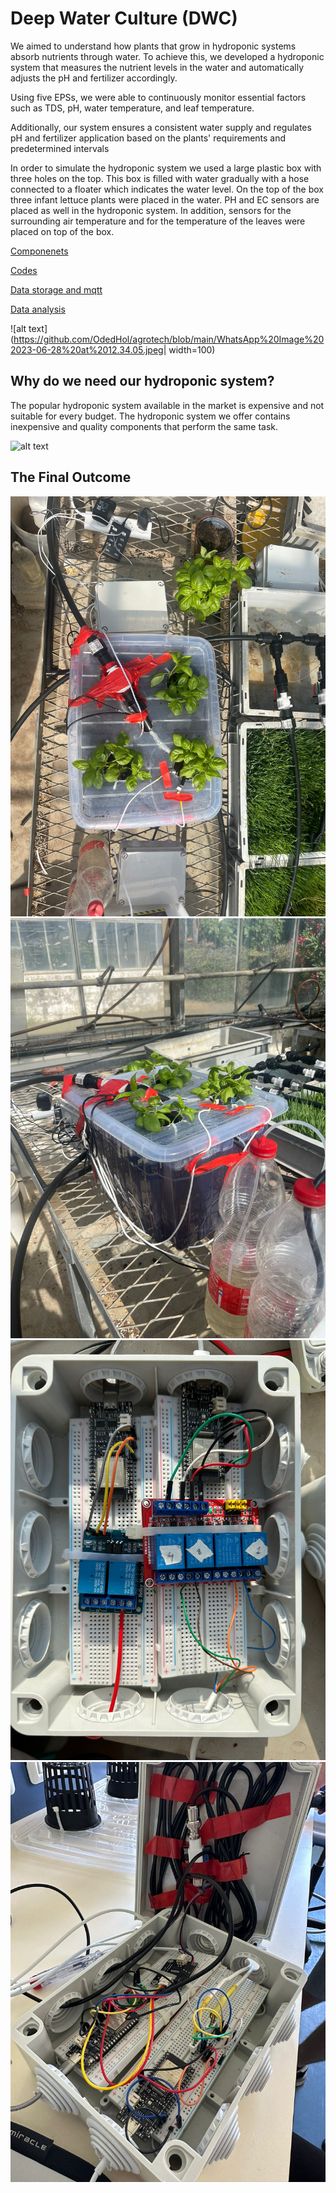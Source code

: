 # Deep Water Culture (DWC)
We aimed to understand how plants that grow in hydroponic systems absorb nutrients through water. To achieve this, we developed a hydroponic system that measures the nutrient levels in the water and automatically adjusts the pH and fertilizer accordingly.

Using five EPSs, we were able to continuously monitor essential factors such as TDS, pH, water temperature, and leaf temperature.

Additionally, our system ensures a consistent water supply and regulates pH and fertilizer application based on the plants' requirements and predetermined intervals

In order to simulate the hydroponic system we used a large plastic box with three holes on the top. This box is filled with water gradually with a hose connected to a floater which indicates the water level. On the top of the box three infant lettuce plants were placed in the water. PH and EC sensors are placed as well in the hydroponic system. In addition, sensors for the surrounding air temperature and for the temperature of the leaves were placed on top of the box. 

[Componenets](Components.md)

[Codes](Codes)

[Data storage and mqtt](Thingspeak+Mqtt)

[Data analysis](Data_analysis)

![alt text](https://github.com/OdedHol/agrotech/blob/main/WhatsApp%20Image%202023-06-28%20at%2012.34.05.jpeg| width=100)

## Why do we need our hydroponic system?

The popular hydroponic system available in the market is expensive and not suitable for every budget. The hydroponic system we offer contains inexpensive and quality components that perform the same task.

![alt text](https://github.com/OdedHol/agrotech/blob/main/image.png)

## The Final Outcome
![alt text](https://github.com/OdedHol/agrotech/blob/main/WhatsApp%20Image%202023-06-28%20at%2017.14.26%20(1).jpeg)
![alt text](https://github.com/OdedHol/agrotech/blob/main/WhatsApp%20Image%202023-06-28%20at%2017.14.26.jpeg)
![alt text](https://github.com/OdedHol/agrotech/blob/main/WhatsApp%20Image%202023-06-28%20at%2012.34.10.jpeg)
![alt text](https://github.com/OdedHol/agrotech/blob/main/WhatsApp%20Image%202023-06-28%20at%2012.34.10%20(2).jpeg)



